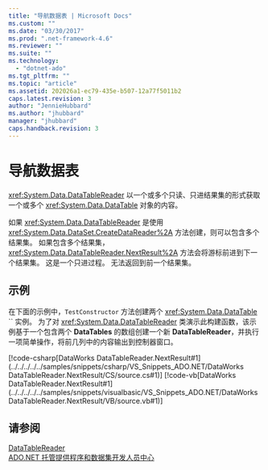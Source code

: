 ```yaml
---
title: "导航数据表 | Microsoft Docs"
ms.custom: ""
ms.date: "03/30/2017"
ms.prod: ".net-framework-4.6"
ms.reviewer: ""
ms.suite: ""
ms.technology: 
  - "dotnet-ado"
ms.tgt_pltfrm: ""
ms.topic: "article"
ms.assetid: 202026a1-ec79-435e-b507-12a77f5011b2
caps.latest.revision: 3
author: "JennieHubbard"
ms.author: "jhubbard"
manager: "jhubbard"
caps.handback.revision: 3
---
```

# 导航数据表
<xref:System.Data.DataTableReader> 以一个或多个只读、只进结果集的形式获取一个或多个 <xref:System.Data.DataTable> 对象的内容。  
  
 如果 <xref:System.Data.DataTableReader> 是使用 <xref:System.Data.DataSet.CreateDataReader%2A> 方法创建，则可以包含多个结果集。  如果包含多个结果集，<xref:System.Data.DataTableReader.NextResult%2A> 方法会将游标前进到下一个结果集。  这是一个只进过程。  无法返回到前一个结果集。  
  
## 示例  
 在下面的示例中，`TestConstructor` 方法创建两个 <xref:System.Data.DataTable> `` 实例。  为了对 <xref:System.Data.DataTableReader> 类演示此构建函数，该示例基于一个包含两个 **DataTables** 的数组创建一个新 **DataTableReader**，并执行一项简单操作，将前几列中的内容输出到控制器窗口。  
  
 [!code-csharp[DataWorks DataTableReader.NextResult#1](../../../../../samples/snippets/csharp/VS_Snippets_ADO.NET/DataWorks DataTableReader.NextResult/CS/source.cs#1)]
 [!code-vb[DataWorks DataTableReader.NextResult#1](../../../../../samples/snippets/visualbasic/VS_Snippets_ADO.NET/DataWorks DataTableReader.NextResult/VB/source.vb#1)]  
  
## 请参阅  
 [DataTableReader](../../../../../docs/framework/data/adonet/dataset-datatable-dataview/datatablereaders.md)   
 [ADO.NET 托管提供程序和数据集开发人员中心](http://go.microsoft.com/fwlink/?LinkId=217917)